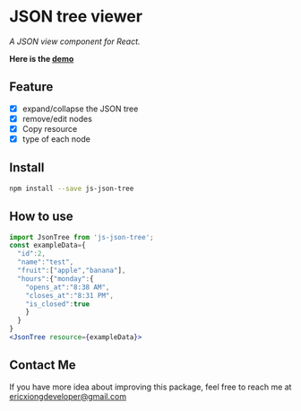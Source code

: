 # JSON tree viewer

_A JSON view component for React._

**Here is the [demo](https://json-treeview.vercel.app/)**

## Feature

- [x] expand/collapse the JSON tree
- [x] remove/edit nodes
- [x] Copy resource
- [x] type of each node
## Install
```bash
npm install --save js-json-tree
```
## How to use

```jsx
import JsonTree from 'js-json-tree';
const exampleData={
  "id":2,
  "name":"test",
  "fruit":["apple","banana"],
  "hours":{"monday":{
    "opens_at":"8:38 AM",
    "closes_at":"8:31 PM",
    "is_closed":true
    }
  }
}
<JsonTree resource={exampleData}>

```

## Contact Me

If you have more idea about improving this package, feel free to reach me at <ericxiongdeveloper@gmail.com>
